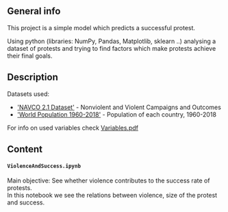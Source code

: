 ## General info
This project is a simple model which predicts a successful protest.

Using python (libraries: NumPy, Pandas, Matplotlib, sklearn ..) analysing a dataset of protests and trying to find factors which make protests achieve their final goals.

## Description
Datasets used:
  - ['NAVCO 2.1 Dataset'](https://dataverse.harvard.edu/dataset.xhtml?persistentId=doi:10.7910/DVN/MHOXDV) - Nonviolent and Violent Campaigns and Outcomes
  - ['World Population 1960-2018'](https://www.kaggle.com/imdevskp/world-population-19602018) - Population of each country, 1960-2018
  
For info on used variables check [Variables.pdf](/Variables.pdf)


## Content

#### `ViolenceAndSuccess.ipynb` <br />
 Main objective: See whether violence contributes to the success rate of protests.  <br />
 In this notebook we see the relations between violence, size of the protest and success.  <br />
 



